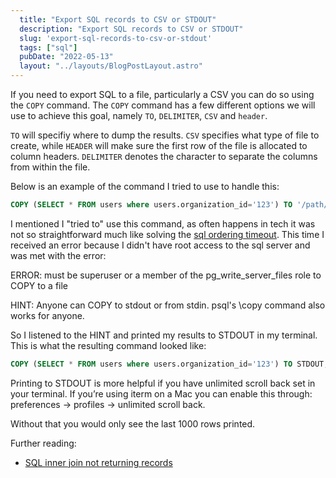 ```yaml
---
  title: "Export SQL records to CSV or STDOUT"
  description: "Export SQL records to CSV or STDOUT"
  slug: 'export-sql-records-to-csv-or-stdout'
  tags: ["sql"]
  pubDate: "2022-05-13"
  layout: "../layouts/BlogPostLayout.astro"
---
```


If you need to export SQL to a file, particularly a CSV you can do so using the `COPY` command. The `COPY` command has a few different options we will use to achieve this goal, namely `TO`, `DELIMITER`, `CSV` and `header`.

`TO` will specifiy where to dump the results. `CSV` specifies what type of file to create, while `HEADER` will make sure the first row of the file is allocated to column headers. `DELIMITER` denotes the character to separate the columns from within the file.

Below is an example of the command I tried to use to handle this:
```sql
COPY (SELECT * FROM users where users.organization_id='123') TO '/path/to/newfile' WITH DELIMITER ',' CSV HEADER;
```

I mentioned I "tried to" use this command, as often happens in tech it was not so straightforward much like solving the [sql ordering timeout](https://tinytechtuts.com/2022-sql-timeout-ordering/). This time I received an error because I didn't have root access to the sql server and was met with the error:

ERROR:  must be superuser or a member of the pg_write_server_files role to COPY to a file

HINT:  Anyone can COPY to stdout or from stdin. psql's \copy command also works for anyone.

So I listened to the HINT and printed my results to STDOUT in my terminal. This is what the resulting command looked like:

```sql
COPY (SELECT * FROM users where users.organization_id='123') TO STDOUT;
```

Printing to STDOUT is more helpful if you have unlimited scroll back set in your terminal. If you’re using iterm on a Mac you can enable this through:
preferences -> profiles -> unlimited scroll back. 

Without that you would only see the last 1000 rows printed.

Further reading:
- [SQL inner join not returning records](https://tinytechtuts.com/2022-sql-inner-join-not-returning-records/)
